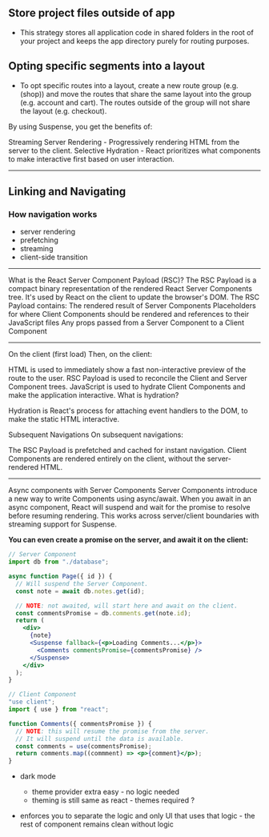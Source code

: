 ## Store project files outside of app

- This strategy stores all application code in shared folders in the root of your project and keeps the app directory purely for routing purposes.

## Opting specific segments into a layout

- To opt specific routes into a layout, create a new route group (e.g. (shop)) and move the routes that share the same layout into the group (e.g. account and cart). The routes outside of the group will not share the layout (e.g. checkout).

By using Suspense, you get the benefits of:

Streaming Server Rendering - Progressively rendering HTML from the server to the client.
Selective Hydration - React prioritizes what components to make interactive first based on user interaction.

---

## Linking and Navigating

### How navigation works

- server rendering
- prefetching
- streaming
- client-side transition

---

What is the React Server Component Payload (RSC)?
The RSC Payload is a compact binary representation of the rendered React Server Components tree. It's used by React on the client to update the browser's DOM. The RSC Payload contains:
The rendered result of Server Components
Placeholders for where Client Components should be rendered and references to their JavaScript files
Any props passed from a Server Component to a Client Component

---

On the client (first load)
Then, on the client:

HTML is used to immediately show a fast non-interactive preview of the route to the user.
RSC Payload is used to reconcile the Client and Server Component trees.
JavaScript is used to hydrate Client Components and make the application interactive.
What is hydration?

Hydration is React's process for attaching event handlers to the DOM, to make the static HTML interactive.

Subsequent Navigations
On subsequent navigations:

The RSC Payload is prefetched and cached for instant navigation.
Client Components are rendered entirely on the client, without the server-rendered HTML.

---

Async components with Server Components
Server Components introduce a new way to write Components using async/await. When you await in an async component, React will suspend and wait for the promise to resolve before resuming rendering. This works across server/client boundaries with streaming support for Suspense.

**You can even create a promise on the server, and await it on the client:**

```jsx
// Server Component
import db from "./database";

async function Page({ id }) {
  // Will suspend the Server Component.
  const note = await db.notes.get(id);

  // NOTE: not awaited, will start here and await on the client.
  const commentsPromise = db.comments.get(note.id);
  return (
    <div>
      {note}
      <Suspense fallback={<p>Loading Comments...</p>}>
        <Comments commentsPromise={commentsPromise} />
      </Suspense>
    </div>
  );
}
```

```jsx
// Client Component
"use client";
import { use } from "react";

function Comments({ commentsPromise }) {
  // NOTE: this will resume the promise from the server.
  // It will suspend until the data is available.
  const comments = use(commentsPromise);
  return comments.map((commment) => <p>{comment}</p>);
}
```


- dark mode
  - theme provider extra easy - no logic needed
  - theming is still same as react - themes required ?

- enforces you to separate the logic and only UI that uses that logic - the rest of component remains clean without logic